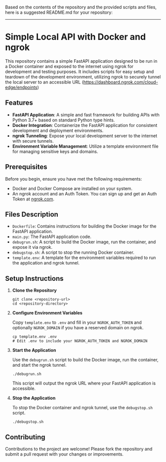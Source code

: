 

Based on the contents of the repository and the provided scripts and files, here is a suggested README.md for your repository:

---

# Simple Local API with Docker and ngrok

This repository contains a simple FastAPI application designed to be run in a Docker container and exposed to the internet using ngrok for development and testing purposes. It includes scripts for easy setup and teardown of the development environment, utilizing ngrok to securely tunnel the local server to an accessible URL (https://dashboard.ngrok.com/cloud-edge/endpoints)



## Features

- **FastAPI Application**: A simple and fast framework for building APIs with Python 3.7+ based on standard Python type hints.
- **Docker Integration**: Containerize the FastAPI application for consistent development and deployment environments.
- **ngrok Tunneling**: Expose your local development server to the internet with secure tunnels.
- **Environment Variable Management**: Utilize a template environment file for managing sensitive keys and domains.

## Prerequisites

Before you begin, ensure you have met the following requirements:
- Docker and Docker Compose are installed on your system.
- An ngrok account and an Auth Token. You can sign up and get an Auth Token at [ngrok.com](https://ngrok.com/).

## Files Description

- `Dockerfile`: Contains instructions for building the Docker image for the FastAPI application.
- `main.py`: The FastAPI application code.
- `debugrun.sh`: A script to build the Docker image, run the container, and expose it via ngrok.
- `debugstop.sh`: A script to stop the running Docker container.
- `template.env`: A template for the environment variables required to run the application and ngrok tunnel.

## Setup Instructions

1. **Clone the Repository**

    ```
    git clone <repository-url>
    cd <repository-directory>
    ```

2. **Configure Environment Variables**

    Copy `template.env` to `.env` and fill in your `NGROK_AUTH_TOKEN` and optionally `NGROK_DOMAIN` if you have a reserved domain on ngrok.

    ```
    cp template.env .env
    # Edit .env to include your NGROK_AUTH_TOKEN and NGROK_DOMAIN
    ```

3. **Start the Application**

    Use the `debugrun.sh` script to build the Docker image, run the container, and start the ngrok tunnel.

    ```
    ./debugrun.sh
    ```

    This script will output the ngrok URL where your FastAPI application is accessible.

4. **Stop the Application**

    To stop the Docker container and ngrok tunnel, use the `debugstop.sh` script.

    ```
    ./debugstop.sh
    ```

## Contributing

Contributions to the project are welcome! Please fork the repository and submit a pull request with your changes or improvements.
